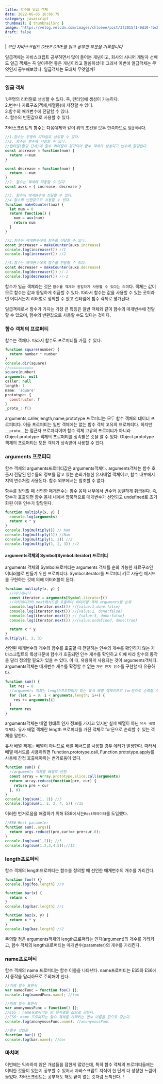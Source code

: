```yaml
---
title: 함수와 일급 객체
date: 2022-06-05 16:06:79
category: javascript
thumbnail: { thumbnailSrc }
image: 'https://velog.velcdn.com/images/chloeee/post/3f2015f1-0d10-4bc8-a9a7-7860a43c2b90/image.png'
draft: false
---
```


| _모던 자바스크립트 DEEP DIVE를 읽고 공부한 부분을 기록합니다._

일급객체는 자바스크립트 공부하면서 많이 들어본 개념이고, 회사의 시니어 개발자 선배도 일급 객체는 꼭 알아두면 좋은 개념이라고 말씀하셨다!
그래서 이번에 일급객체는 무엇인지 공부해보았다.
일급객체는 도대체 무엇일까?

---

### 일급 객체

1.무명의 리터럴로 생성할 수 있다. 즉, 런타임에 생성이 가능하다.<br/> 2.변수나 자료구조(객체,배열등)에 저장할 수 있다.<br/> 3.함수의 매개변수에 전달할 수 있다.<br/> 4. 함수의 반환값으로 사용할 수 있다.

자바스크립트의 함수는 다음예제와 같이 위의 조건을 모두 만족하므로 `일급객체`다.

```js
//1.함수는 무명의 리터럴로 생성할 수 있다.
//2. 함수는 변수에 저장할 수 있다.
//런타임(할당 단계)에 함수 리터럴이 평가되어 함수 객체가 생성되고 변수에 할당된다.
const increase = function(num) {
  return ++num
}

const decrease = function(num) {
  return --num
}
//2. 함수는 객체에 저장할 수 있다.
const auxs = { increase, decrease }

//3. 함수의 매개변수에 전달할 수 있다.
//4.함수의 반환값으로 사용할 수 있다.
function makeCounter(aux) {
  let num = 0
  return function() {
    num = aux(num)
    return num
  }
}

//3.함수는 매개변수에게 함수를 전달할 수 있다.
const increaser = makeCounter(auxs.increase)
console.log(increaser()) //1
console.log(increaser()) //2

//3.함수는 매개변수에게 함수를 전달할 수 있다.
const decreaser = makeCounter(auxs.decrease)
console.log(decreaser()) //-1
console.log(decreaser()) //-2
```

함수가 일급 객체라는 것은 `함수를 객체와 동일하게 사용할 수 있다는 의미`다.
객체는 값이므로 함수는 값과 동일하게 취급할 수 있다. 따라서 함수는 값을 사용할 수 있는 곳이라면 어디서든지 리터럴로 정의할 수 있고 런타임에 함수 객체로 평가된다.

일급객체로서 함수가 가지는 가장 큰 특징은 일반 객체와 같이 함수의 매개변수에 전달할 수 있으며, 함수의 반환값으로 사용할 수도 있다는 것이다.

### 함수 객체의 프로퍼티

함수는 객체다. 따라서 함수도 프로퍼티를 가질 수 있다.

```js
function square(number) {
  return number * number
}
console.dir(square)
//===========
square(number)
arguments: null
caller: null
length: 1
name: 'square'
prototype: {
  constructor: f
}
_proto_: f()
```

arguments,caller,length,name,prototype 프로퍼티는 모두 함수 객체의 데이터 프로퍼티다.
이들 프로퍼티는 일반 객체에는 없는 함수 객체 고유의 프로퍼티다.
하지만 `__proto__`는 접근자 프로퍼티이며 함수 객체 고유의 프로퍼티가 아니라 Object.prototype 객체의 프로퍼티를 상속받은 것을 알 수 있다.
Object.prototype 객체의 프로퍼티는 모든 객체가 상속받아 사용할 수 있다.

### arguments 프로퍼티

함수 객체의 arguments프로퍼티값은 arguments객체다. arguments객체는 함수 호출시 전달된 인수들의 정보를 담고 있는 순회가능한 유사배열 객체이고,
함수 내부에서 지역 변수처럼 사용된다. 함수 외부에서는 참조할 수 없다.

함수를 정의할 때 선언한 매개변수는 함수 몸체 내부에서 변수와 동일하게 취급된다. 즉, 함수가 호출되면 함수 몸체 내에서 암묵적으로 매개변수가 선언되고 undefined로
초기화된 이후 인수가 할당된다.

```js
function multiply(x, y) {
  console.log(arguments)
  return x * y
}
console.log(multiply()) // Nan
console.log(multiply(1)) //Nan
console.log(multiply(1, 2)) //2
console.log(multiply(1, 2, 3)) //2
```

#### arguments객체의 Symbol(Symbol.iterator) 프로퍼티

arguments 객체의 Symbol프로퍼티는 arguments 객체를 순회 가능한 자료구조인 이터러블로 만들기 위한 프로퍼티다.
Symbol.iterator를 프로퍼티 키로 사용한 메서드를 구현하는 것에 의해 이터러블이 된다.

```js
function multiply(x, y) {
  //이터레이터
  const iterator = arguments[Symbol.iterator]()
  //이터레이터의 next메서드를 호출하여 이터러블 객체 arguments를 순회
  console.log(iterator.next()) //{value:1,done:false}
  console.log(iterator.next()) //{value:2, done:false}
  console.log(iterator.next()) // {value:3, done:false}
  console.log(iterator.next()) //{value:undefined, done:true}

  return x * y
}
multiply(1, 2, 3)
```

선언된 매개변수의 개수와 함수를 호출할 때 전달하는 인수의 개수를 확인하지 않는 자바스크립트의 특성때문에 함수가 호출되면
인수 개수를 확인하고 이에 따라 함수의 동작을 달리 정의할 필요가 있을 수 있다. 이 때, 유용하게 사용되는 것이 arguments객체다.
arguments객체는 매개변수 개수를 확정할 수 없는 `가변 인자 함수`를 구현할 때 유용하다.

```js
function sum() {
  let res = 0
  //arguments 객체는 length프로퍼티가 있는 유사 배열 객체이므로 for문으로 순회할 수 있다.
  for (let i = 0; i < arguments.length; i++) {
    res += arguments[i]
  }
  return res
}
```

arguments객체는 배열 형태로 인자 정보를 가지고 있지만 실제 배열이 아닌 `유사 배열 객체`다.
유사 배열 객체란 length 프로퍼티를 가진 객체로 for문으로 순회할 수 있는 객체를 말한다.

유사 배열 객체는 배열이 아니므로 배열 메서드를 사용할 경우 에러가 발생한다. 따라서 배열 메서드를 사용하려면 Function.prototype.call, Function.prototype.apply를 사용해 간접 호출해야하는 번거로움이 있다.

```js
function sum() {
  //arguments 객체를 배열로 변환
  const array = Array.prototype.slice.call(arguments)
  return array.reduce(function(pre, cur) {
    return pre + cur
  }, 0)
}
console.log(sum(1, 2)) //3
console.log(sum(1, 2, 3, 4, 5)) //15
```

이러한 번거로움을 해결하기 위해 ES6에서는`Rest파라미터`를 도입했다.

```js
//ES6 Rest parameter
function sum(..args){
  return args.reduce((pre,cur)=> pre+cur,0);
}
console.log(sum(1,2)); //3
console.log(sum(1,2,3,4,5));//15
```

### length프로퍼티

함수 객체의 length프로퍼티는 함수를 정의할 때 선언한 매개변수의 개수를 가리킨다.

```js
function foo() {}
console.log(foo.length) //0

function bar(x) {
  return x
}
console.log(bar.length) //1

function baz(x, y) {
  return x * y
}
console.log(baz.length) //2
```

주의할 점은 arguments객체의 length프로퍼티는 인자(argument)의 개수를 가리키고, 함수 객체의 length프로퍼티는 매개변수(parameter)의 개수를 가리킨다.

### name프로퍼티

함수 객체의 name 프로퍼티는 함수 이름을 나타낸다. name프로퍼티는 ES5와 ES6에서 동작을 달리하므로 주의해야 한다.

```js
//기명 함수 표현식
var namedFunc = function foo() {};
console.log(namedFunc.name); //foo

//익명 함수 표현식
var anonymousFunc = function() {};
//ES5 : name프로퍼티는 빈 문자열을 값으로 갖는다.
//ES6: name 프로퍼티는 함수 객체를 가리키는 변수 이름을 값으로 갖는다.
console.log(anonymousFunc.name). //anonymousFunc

//함수 선언문
function bar() {}
console.log(bar.name); //bar
```

### 마치며

이번에는 익숙하지 않은 개념들을 접한게 많았는데,
특히 함수 객체의 프로퍼티들에는 어떠한 것들이 있는지 공부할 수 있어서 자바스크립트 지식이 한 단계 더 성장한 느낌이 들었다.
자바스크립트는 공부해도 해도 끝이 없는 것처럼 느껴진다..!
